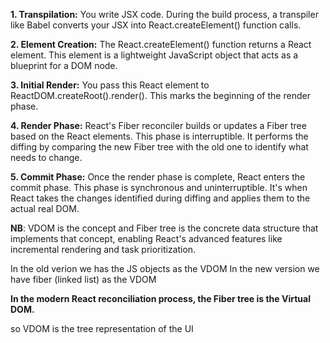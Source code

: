 **1. Transpilation:** You write JSX code. During the build process, a transpiler like Babel converts your JSX into React.createElement() function calls.

**2. Element Creation:** The React.createElement() function returns a React element. This element is a lightweight JavaScript object that acts as a blueprint for a DOM node.

**3. Initial Render:** You pass this React element to ReactDOM.createRoot().render(). This marks the beginning of the render phase.

**4. Render Phase:** React's Fiber reconciler builds or updates a Fiber tree based on the React elements. This phase is interruptible. It performs the diffing by comparing the new Fiber tree with the old one to identify what needs to change.

**5. Commit Phase:** Once the render phase is complete, React enters the commit phase. This phase is synchronous and uninterruptible. It's when React takes the changes identified during diffing and applies them to the actual real DOM.


**NB**: VDOM is the concept and Fiber tree is the concrete data structure that implements that concept,
enabling React's advanced features like incremental rendering and task prioritization.

In the old verion we has the JS objects as the VDOM
In the new version we have fiber (linked list) as the VDOM

**In the modern React reconciliation process, the Fiber tree is the Virtual DOM.** 

so VDOM is the tree representation of the UI